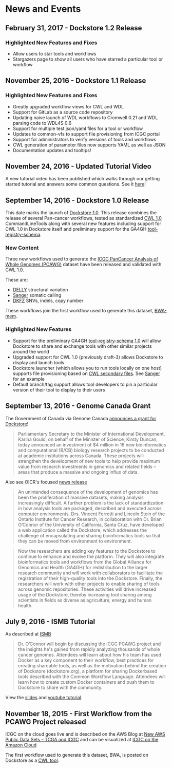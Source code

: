 # News and Events

## February 31, 2017 - Dockstore 1.2 Release

### Highlighted New Features and Fixes

* Allow users to star tools and workflows
* Stargazers page to show all users who have starred a particular tool or workflow

## November 25, 2016 - Dockstore 1.1 Release

### Highlighted New Features and Fixes

* Greatly upgraded workflow views for CWL and WDL
* Support for GitLab as a source code repository
* Updating naive launch of WDL workflows to Cromwell 0.21 and WDL parsing code to WDL4S 0.6
* Support for multiple test json/yaml files for a tool or workflow
* Updates to common-vfs to support file provisioning from ICGC portal
* Support for administrators to verify versions of tools and workflows
* CWL generation of parameter files now supports YAML as well as JSON
* Documentation updates and tooltips!


## November 24, 2016 - Updated Tutorial Video

A new tutorial video has been published which walks through our getting started tutorial and answers some common questions.
See it [here](https://youtu.be/sInP-ByF9xU)!

## September 14, 2016 - Dockstore 1.0 Release

This date marks the launch of [Dockstore 1.0](https://github.com/ga4gh/dockstore/releases/tag/1.0). This release combines the release of several Pan-cancer workflows, tested as standardized [CWL 1.0](http://www.commonwl.org/) CommandLineTools along with several new features including support for CWL 1.0 in Dockstore itself and preliminary support for the GA4GH [tool-registry-schema](https://github.com/ga4gh/tool-registry-schemas).

### New Content

Three new workflows used to generate the [ICGC PanCancer Analysis of Whole Genomes (PCAWG)](https://dcc.icgc.org/icgc-in-the-cloud/aws) dataset have been released and validated with CWL 1.0.

These are:
* [DELLY](https://dockstore.org/containers/quay.io/pancancer/pcawg_delly_workflow) structural variation
* [Sanger](https://dockstore.org/containers/quay.io/pancancer/pcawg-sanger-cgp-workflow) somatic calling
* [DKFZ](https://dockstore.org/containers/quay.io/pancancer/pcawg-dkfz-workflow) SNVs, indels, copy number

These workflows join the first workflow used to generate this dataset, [BWA-mem](https://dockstore.org/containers/quay.io/pancancer/pcawg-bwa-mem-workflow).

### Highlighted New Features

* Support for the preliminary GA4GH [tool-registry-schema 1.0](https://github.com/ga4gh/tool-registry-schemas) will allow Dockstore to share and exchange tools with other similar projects around the world
* Upgraded support for CWL 1.0 (previously draft-3) allows Dockstore to display and launch tools
* Dockstore launcher (which allows you to run tools locally on one host) supports file provisioning based on [CWL secondary files](http://www.commonwl.org/v1.0/CommandLineTool.html#CommandInputParameter). See [Sanger](https://github.com/ICGC-TCGA-PanCancer/CGP-Somatic-Docker/blob/develop/Dockstore.cwl) for an example
* Default branch/tag support allows tool developers to pin a particular version of their tool to display to their users


## September 13, 2016 - Genome Canada Grant

The Government of Canada via Genome Canada [announces a grant for Dockstore](http://www.genomecanada.ca/en/news-and-events/news-releases/government-canada-invests-new-genomics-big-data-research-projects)!

> Parliamentary Secretary to the Minister of International Development, Karina Gould, on behalf of the Minister of Science, Kirsty Duncan, today announced an investment of $4 million in 16 new bioinformatics and computational (B/CB) biology research projects to be conducted at academic institutions across Canada. These projects will strengthen the development of new tools to help provide maximum value from research investments in genomics and related fields – areas that produce a massive and ongoing influx of data.

Also see OICR's focused [news release](https://news.oicr.on.ca/2016/09/canadian-government-makes-big-investment-in-big-data-research/)

> An unintended consequence of the development of genomics has been the proliferation of massive datasets, making analysis increasingly difficult. A further problem is the lack of standardization in how analysis tools are packaged, described and executed across computer environments. Drs. Vincent Ferretti and Lincoln Stein of the Ontario Institute for Cancer Research, in collaboration with Dr. Brian O’Connor of the University of California, Santa Cruz, have developed a web application called the Dockstore, which addresses the challenge of encapsulating and sharing bioinformatics tools so that they can be moved from environment to environment.

> Now the researchers are adding key features to the Dockstore to continue to enhance and evolve the platform. They will also integrate bioinformatics tools and workflows from the Global Alliance for Genomics and Health (GA4GH) for redistribution to the larger research community and will work with collaborators to facilitate the registration of their high-quality tools into the Dockstore. Finally, the researchers will work with other projects to enable sharing of tools across genomic repositories. These activities will drive increased usage of the Dockstore, thereby increasing tool sharing among scientists in fields as diverse as agriculture, energy and human health.


## July 9, 2016 - ISMB Tutorial

As described at [ISMB](http://www.iscb.org/cms_addon/conferences/ismb2016/akes.php)

> Dr. O’Connor will begin by discussing the ICGC PCAWG project and the insights he's gained from rapidly analyzing thousands of whole cancer genomes. Attendees will learn about how his team has used Docker as a key component to their workflow, best practices for creating shareable tools, as well as the motivation behind the creation of Dockstore (dockstore.org), a platform for sharing Docker­based tools described with the Common Workflow Language. Attendees will learn how to create custom Docker containers and push them to Dockstore to share with the community.

View the [slides](https://docs.google.com/presentation/d/1UzpqElUmF-LDs8gVzPJAi0tAtHLJJC8kQGkQzH7aEYc/edit?usp=sharing) and [youtube tutorial](https://www.youtube.com/watch?v=-JuKsSQja3g).

## November 18, 2015 - First Workflow from the PCAWG Project released

ICGC on the cloud goes live and is described on the AWS Blog at [New AWS Public Data Sets – TCGA and ICGC](https://aws.amazon.com/blogs/aws/new-aws-public-data-sets-tcga-and-icgc/) and can be visualized at [ICGC on the Amazon Cloud](https://dcc.icgc.org/icgc-in-the-cloud/aws)

The first workflow used to generate this dataset, BWA, is posted on Dockstore as a [CWL tool](https://dockstore.org/containers/quay.io/pancancer/pcawg-bwa-mem-workflow).
